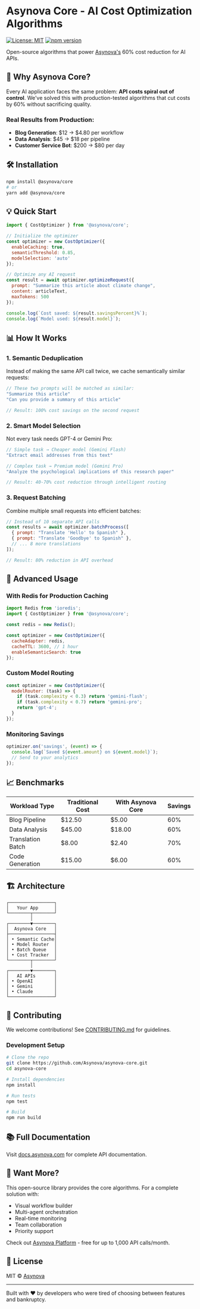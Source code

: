 # Asynova Core - AI Cost Optimization Algorithms

[![License: MIT](https://img.shields.io/badge/License-MIT-yellow.svg)](https://opensource.org/licenses/MIT)
[![npm version](https://badge.fury.io/js/%40asynova%2Fcore.svg)](https://badge.fury.io/js/%40asynova%2Fcore)

Open-source algorithms that power [Asynova's](https://asynova.com) 60% cost reduction for AI APIs.

## 🚀 Why Asynova Core?

Every AI application faces the same problem: **API costs spiral out of control**. We've solved this with production-tested algorithms that cut costs by 60% without sacrificing quality.

### Real Results from Production:
- **Blog Generation**: $12 → $4.80 per workflow
- **Data Analysis**: $45 → $18 per pipeline  
- **Customer Service Bot**: $200 → $80 per day

## 🛠️ Installation

```bash
npm install @asynova/core
# or
yarn add @asynova/core
```

## 💡 Quick Start

```javascript
import { CostOptimizer } from '@asynova/core';

// Initialize the optimizer
const optimizer = new CostOptimizer({
  enableCaching: true,
  semanticThreshold: 0.85,
  modelSelection: 'auto'
});

// Optimize any AI request
const result = await optimizer.optimizeRequest({
  prompt: "Summarize this article about climate change",
  content: articleText,
  maxTokens: 500
});

console.log(`Cost saved: ${result.savingsPercent}%`);
console.log(`Model used: ${result.model}`);
```

## 📊 How It Works

### 1. Semantic Deduplication
Instead of making the same API call twice, we cache semantically similar requests:

```javascript
// These two prompts will be matched as similar:
"Summarize this article"
"Can you provide a summary of this article"

// Result: 100% cost savings on the second request
```

### 2. Smart Model Selection
Not every task needs GPT-4 or Gemini Pro:

```javascript
// Simple task → Cheaper model (Gemini Flash)
"Extract email addresses from this text"

// Complex task → Premium model (Gemini Pro)
"Analyze the psychological implications of this research paper"

// Result: 40-70% cost reduction through intelligent routing
```

### 3. Request Batching
Combine multiple small requests into efficient batches:

```javascript
// Instead of 10 separate API calls
const results = await optimizer.batchProcess([
  { prompt: "Translate 'Hello' to Spanish" },
  { prompt: "Translate 'Goodbye' to Spanish" },
  // ... 8 more translations
]);

// Result: 80% reduction in API overhead
```

## 🔧 Advanced Usage

### With Redis for Production Caching

```javascript
import Redis from 'ioredis';
import { CostOptimizer } from '@asynova/core';

const redis = new Redis();

const optimizer = new CostOptimizer({
  cacheAdapter: redis,
  cacheTTL: 3600, // 1 hour
  enableSemanticSearch: true
});
```

### Custom Model Routing

```javascript
const optimizer = new CostOptimizer({
  modelRouter: (task) => {
    if (task.complexity < 0.3) return 'gemini-flash';
    if (task.complexity < 0.7) return 'gemini-pro';
    return 'gpt-4';
  }
});
```

### Monitoring Savings

```javascript
optimizer.on('savings', (event) => {
  console.log(`Saved ${event.amount} on ${event.model}`);
  // Send to your analytics
});
```

## 📈 Benchmarks

| Workload Type | Traditional Cost | With Asynova Core | Savings |
|---------------|------------------|-------------------|---------|
| Blog Pipeline | $12.50 | $5.00 | 60% |
| Data Analysis | $45.00 | $18.00 | 60% |
| Translation Batch | $8.00 | $2.40 | 70% |
| Code Generation | $15.00 | $6.00 | 60% |

## 🏗️ Architecture

```
┌─────────────────┐
│   Your App      │
└────────┬────────┘
         │
┌────────▼────────┐
│  Asynova Core   │
├─────────────────┤
│ • Semantic Cache│
│ • Model Router  │
│ • Batch Queue   │
│ • Cost Tracker  │
└────────┬────────┘
         │
┌────────▼────────┐
│   AI APIs       │
│ • OpenAI        │
│ • Gemini        │
│ • Claude        │
└─────────────────┘
```

## 🤝 Contributing

We welcome contributions! See [CONTRIBUTING.md](CONTRIBUTING.md) for guidelines.

### Development Setup

```bash
# Clone the repo
git clone https://github.com/Asynova/asynova-core.git
cd asynova-core

# Install dependencies
npm install

# Run tests
npm test

# Build
npm run build
```

## 📚 Full Documentation

Visit [docs.asynova.com](https://docs.asynova.com) for complete API documentation.

## 🚀 Want More?

This open-source library provides the core algorithms. For a complete solution with:
- Visual workflow builder
- Multi-agent orchestration
- Real-time monitoring
- Team collaboration
- Priority support

Check out [Asynova Platform](https://asynova.com) - free for up to 1,000 API calls/month.

## 📄 License

MIT © [Asynova](https://github.com/Asynova)

---

Built with ❤️ by developers who were tired of choosing between features and bankruptcy.